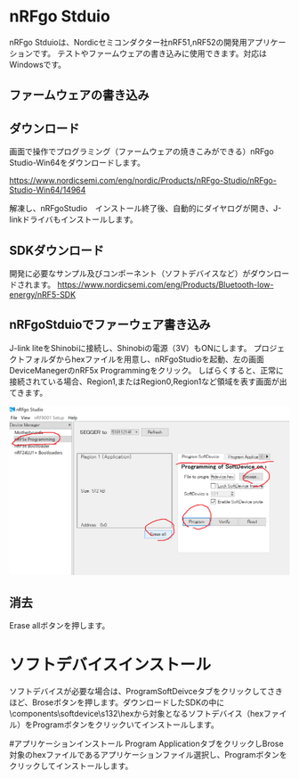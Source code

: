 # nRFgo Stduio

nRFgo Stduioは、Nordicセミコンダクター社nRF51,nRF52の開発用アプリケーションです。
テストやファームウェアの書き込みに使用できます。対応はWindowsです。

## ファームウェアの書き込み

## ダウンロード
画面で操作でプログラミング（ファームウェアの焼きこみができる）nRFgo Studio-Win64をダウンロードします。

https://www.nordicsemi.com/eng/nordic/Products/nRFgo-Studio/nRFgo-Studio-Win64/14964

解凍し、nRFgoStudio　インストール終了後、自動的にダイヤログが開き、J-linkドライバもインストールします。

## SDKダウンロード

開発に必要なサンプル及びコンポーネント（ソフトデバイスなど）がダウンロードされます。
https://www.nordicsemi.com/eng/Products/Bluetooth-low-energy/nRF5-SDK

## nRFgoStduioでファーウェア書き込み

J-link liteをShinobiに接続し、Shinobiの電源（3V）もONにします。
プロジェクトフォルダからhexファイルを用意し、nRFgoStudioを起動、左の画面　DeviceManegerのnRF5x Programmingをクリック。
しばらくすると、正常に接続されている場合、Region1,またはRegion0,Region1など領域を表す画面が出てきます。

![NRFGO](../img/NRF_GO/Write.png)

## 消去
Erase allボタンを押します。

# ソフトデバイスインストール
ソフトデバイスが必要な場合は、ProgramSoftDeivceタブをクリックしてさきほど、Broseボタンを押します。ダウンロードしたSDKの中に\components\softdevice\s132\hexから対象となるソフトデバイス（hexファイル）をProgramボタンをクリックいてインストールします。

#アプリケーションインストール
Program ApplicationタブをクリックしBrose対象のhexファイルであるアプリケーションファイル選択し、Programボタンをクリックしてインストールします。
